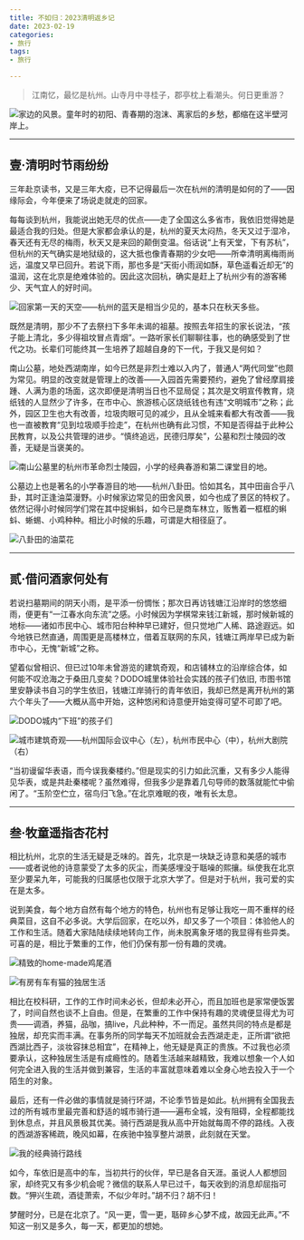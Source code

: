 ```yaml
---
title: 不如归：2023清明返乡记
date: 2023-02-19
categories:
- 旅行
tags:
- 旅行

---
```


> 江南忆，最忆是杭州。山寺月中寻桂子，郡亭枕上看潮头。何日更重游？
>


![家边的风景。童年时的初阳、青春期的泡沫、离家后的乡愁，都缩在这半壁河岸上。](https://raw.githubusercontent.com/DF-Master/yidapicbed/main/2023/202305/2023spring/2023spring00.jpg)

---

<!--more-->

## 壹·清明时节雨纷纷

三年赴京读书，又是三年大疫，已不记得最后一次在杭州的清明是如何的了——因缘际会，今年便来了场说走就走的回家。

每每谈到杭州，我能说出她无尽的优点——走了全国这么多省市，我依旧觉得她是最适合我的归处。但是大家都会承认的是，杭州的夏天太闷热，冬天又过于湿冷，春天还有无尽的梅雨，秋天又是来回的颠倒变温。俗话说“上有天堂，下有苏杭”，但杭州的天气确实是地狱级的，这大抵也像青春期的少女吧——所幸清明离梅雨尚远，温度又早已回升。若说下雨，那也多是“天街小雨润如酥，草色遥看近却无”的温润，这在北京是绝难体验的。因此这次回杭，确实是赶上了杭州少有的游客稀少、天气宜人的好时间。

![回家第一天的天空——杭州的蓝天是相当少见的，基本只在秋天多些。](https://raw.githubusercontent.com/DF-Master/yidapicbed/main/2023/202305/2023spring/2023spring01.jpg)



既然是清明，那少不了去祭扫下多年未谒的祖墓。按照去年招生的家长说法，“孩子能上清北，多少得祖坟冒点青烟”。一路听家长们聊聊往事，也的确感受到了世代之功。长辈们可能终其一生培养了超越自身的下一代，于我又是何如？

南山公墓，地处西湖南岸，如今已然是非烈士难以入内了，普通人“两代同堂”也颇为常见。明显的改变就是管理上的改善——入园首先需要预约，避免了曾经摩肩接踵、人满为患的场面，这次即便是清明当日也不显局促；其次是文明宣传教育，烧纸钱的人显然少了许多，在市中心、旅游核心区烧纸钱也有违“文明城市”之称；此外，园区卫生也大有改善，垃圾肉眼可见的减少，且从全城来看都大有改善——我也一直被教育“见到垃圾顺手捡走”，在杭州也确有此习惯，不知是否得益于此种公民教育，以及公共管理的进步。“慎终追远，民德归厚矣”，公墓和烈士陵园的改善，无疑是当褒美的。

![南山公墓里的杭州市革命烈士陵园，小学的经典春游和第二课堂目的地。](https://raw.githubusercontent.com/DF-Master/yidapicbed/main/2023/202305/2023spring/2023spring02.jpg)


公墓边上也是著名的小学春游目的地——杭州八卦田。恰如其名，其中田亩合乎八卦，其时正逢油菜漫野。小时候家边常见的田舍风景，如今也成了景区的特权了。依然记得小时候同学们常在其中捉蝌蚪，如今已是商车林立，贩售着一框框的蝌蚪、蜥蜴、小鸡种种。相比小时候的乐趣，可谓是大相径庭了。

![八卦田的油菜花](https://raw.githubusercontent.com/DF-Master/yidapicbed/main/2023/202305/2023spring/2023spring03.jpg)

---

## 贰·借问酒家何处有

若说扫墓期间的阴天小雨，是平添一份惆怅；那次日再访钱塘江沿岸时的悠悠细雨，便更有“一江春水向东流”之感。小时候因为学棋常来钱江新城，那时候新城的地标——诸如市民中心、城市阳台种种早已建好，但只觉地广人稀、路途遐远。如今地铁已然直通，周围更是高楼林立，借着互联网的东风，钱塘江两岸早已成为新市中心，无愧“新城”之称。

望着似曾相识、但已过10年未曾游览的建筑奇观，和店铺林立的沿岸综合体，如何能不叹沧海之于桑田几变矣？DODO城里体验社会实践的孩子们依旧, 市图书馆里安静读书自习的学生依旧，钱塘江岸骑行的青年依旧，我却已然是离开杭州的第六个年头了——大概从高中开始，这种悠闲和诗意便开始变得可望不可即了吧。

![DODO城内“下班”的孩子们](https://raw.githubusercontent.com/DF-Master/yidapicbed/main/2023/202305/2023spring/2023spring04.jpg)

![城市建筑奇观——杭州国际会议中心（左），杭州市民中心（中），杭州大剧院（右）](https://raw.githubusercontent.com/DF-Master/yidapicbed/main/2023/202305/2023spring/2023spring05.jpg)

“当初谩留华表语，而今误我秦楼约。”但是现实的引力如此沉重，又有多少人能得见华表，或是共赴秦楼呢？虽然难得，但我多少是靠着几句导师的数落就能忙中偷闲了。“玉阶空伫立，宿鸟归飞急。”在北京难眠的夜，唯有长太息。

---

## 叁·牧童遥指杏花村

相比杭州，北京的生活无疑是乏味的。首先，北京是一块缺乏诗意和美感的城市——或者说他的诗意蒙受了太多的灰尘，而美感埋没于聒噪的熙攘。纵使我在北京至少要呆九年，可能我的归属感也仅限于北京大学了。但是对于杭州，我可爱的实在是太多。

说到美食，每个地方自然有每个地方的特色，杭州也有足够让我吃一周不重样的经典菜目，这自不必多说。大学后回家，在吃以外，却又多了一个项目：体验他人的工作和生活。随着大家陆陆续续地转向工作，尚未脱离象牙塔的我显得有些异类。可喜的是，相比于繁重的工作，他们仍保有那一份有趣的灵魂。

![精致的home-made鸡尾酒](https://raw.githubusercontent.com/DF-Master/yidapicbed/main/2023/202305/2023spring/2023spring06.jpg)

![有房有车有猫的独居生活](https://raw.githubusercontent.com/DF-Master/yidapicbed/main/2023/202305/2023spring/2023spring07.jpg)

相比在校科研，工作的工作时间未必长，但却未必开心，而且加班也是家常便饭罢了，时间自然也谈不上自由。但是，在繁重的工作中保持有趣的灵魂便显得尤为可贵——调酒，养猫，品咖，搞live，凡此种种，不一而足。虽然共同的特点是都是独居，却充实而丰满。在事务所的同学每天不加班就会去西湖走走，正所谓“欲把西湖比西子，淡妆容抹总相宜”，在精神上，他无疑是真正的贵族。不过我也必须要承认，这种独居生活是有成瘾性的。随着生活越来越精致，我难以想象一个人如何完全进入我的生活并做到兼容，生活的丰富就意味着难以全身心地去投入于一个陌生的对象。

最后，还有一件必做的事情就是骑行环湖，不论季节皆是如此。杭州拥有全国我去过的所有城市里最完善和舒适的城市骑行道——遍布全城，没有阻碍，全程都能找到休息点，并且风景极其优美。骑行西湖是我从高中开始就每周不停的路线。入夜的西湖游客稀疏，晚风如幕，在疾驰中独享整片湖景，此刻就在天堂。

![我的经典骑行路线](https://raw.githubusercontent.com/DF-Master/yidapicbed/main/2023/202305/2023spring/2023spring08.jpg)

如今，车依旧是高中的车，当初共行的伙伴，早已是各自天涯。虽说人人都想回家，却终究又有多少机会呢？微信的联系人早已过千，每天收到的消息却屈指可数。“狎兴生疏，酒徒萧索，不似少年时。”胡不归？胡不归！

梦醒时分，已是在北京了。“风一更，雪一更，聒碎乡心梦不成，故园无此声。”不知这一别又是多久，每一天，都更加的想她。